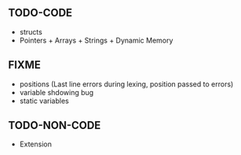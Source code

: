 ## TODO-CODE
* structs
* Pointers + Arrays + Strings + Dynamic Memory

## FIXME
* positions (Last line errors during lexing, position passed to errors)
* variable shdowing bug
* static variables

## TODO-NON-CODE
* Extension
